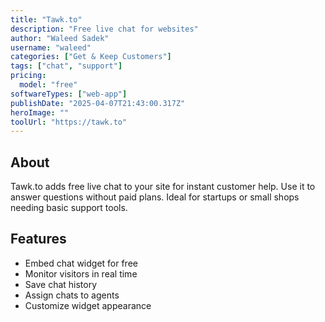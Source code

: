 ```yaml
---
title: "Tawk.to"
description: "Free live chat for websites"
author: "Waleed Sadek"
username: "waleed"
categories: ["Get & Keep Customers"]
tags: ["chat", "support"]
pricing:
  model: "free"
softwareTypes: ["web-app"]
publishDate: "2025-04-07T21:43:00.317Z"
heroImage: ""
toolUrl: "https://tawk.to"
---
```

## About
Tawk.to adds free live chat to your site for instant customer help. Use it to answer questions without paid plans. Ideal for startups or small shops needing basic support tools.

## Features
- Embed chat widget for free
- Monitor visitors in real time
- Save chat history
- Assign chats to agents
- Customize widget appearance